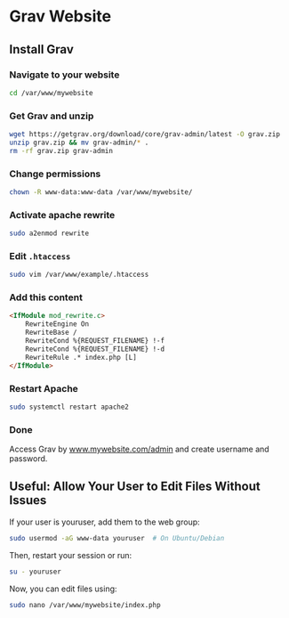 # Grav Website

## Install Grav

### Navigate to your website

```bash
cd /var/www/mywebsite
```

### Get Grav and unzip

```bash
wget https://getgrav.org/download/core/grav-admin/latest -O grav.zip
unzip grav.zip && mv grav-admin/* .
rm -rf grav.zip grav-admin
```

### Change permissions

```bash
chown -R www-data:www-data /var/www/mywebsite/
```

### Activate apache rewrite


```bash
sudo a2enmod rewrite
```

### Edit `.htaccess`

```bash
sudo vim /var/www/example/.htaccess
```

### Add this content

```html
<IfModule mod_rewrite.c>
    RewriteEngine On
    RewriteBase /
    RewriteCond %{REQUEST_FILENAME} !-f
    RewriteCond %{REQUEST_FILENAME} !-d
    RewriteRule .* index.php [L]
</IfModule>
```

### Restart Apache

```bash
sudo systemctl restart apache2
```

### Done

Access Grav by www.mywebsite.com/admin and create username and password.

## Useful: Allow Your User to Edit Files Without Issues

If your user is youruser, add them to the web group:

```bash
sudo usermod -aG www-data youruser  # On Ubuntu/Debian
```

Then, restart your session or run:

```bash
su - youruser
```

Now, you can edit files using:

```bash
sudo nano /var/www/mywebsite/index.php
```
